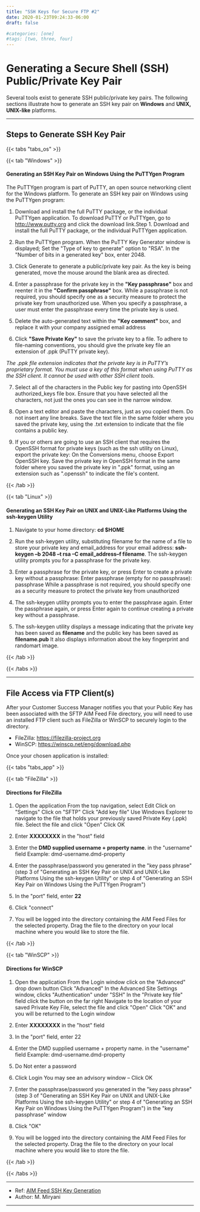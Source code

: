 ```yaml
---
title: "SSH Keys for Secure FTP #2"
date: 2020-01-23T09:24:33-06:00
draft: false

#categories: [one]
#tags: [two, three, four]
---
```



# Generating a Secure Shell (SSH) Public/Private Key Pair

Several tools exist to generate SSH public/private key pairs. The following sections illustrate how to generate an SSH key pair on **Windows** and **UNIX, UNIX-like** platforms.


---

## Steps to Generate SSH Key Pair

{{< tabs "tabs_os" >}}

<!-- Windows Tab Section -->
{{< tab "Windows" >}}

#### Generating an SSH Key Pair on Windows Using the PuTTYgen Program

The PuTTYgen program is part of PuTTY, an open source networking client for the Windows platform. To generate an SSH key pair on Windows using the PuTTYgen program:

1. Download and install the full PuTTY package, or the individual PuTTYgen application. To download PuTTY or PuTTYgen, go to http://www.putty.org and click the download link.Step 1. Download and install the full PuTTY package, or the individual PuTTYgen application.

2. Run the PuTTYgen program. When the PuTTY Key Generator window is displayed; Set the "Type of key to generate" option to "RSA". In the "Number of bits in a generated key" box, enter 2048.

3. Click Generate to generate a public/private key pair. As the key is being generated, move the mouse around the blank area as directed.

4. Enter a passphrase for the private key in the **"Key passphrase"** box and reenter it in the **"Confirm passphrase"** box. While a passphrase is not required, you should specify one as a security measure to protect the private key from unauthorized use. When you specify a passphrase, a user must enter the passphrase every time the private key is used.

5. Delete the auto-generated text within the **"Key comment"** box, and replace it with your company assigned email address

6. Click **"Save Private Key"** to save the private key to a file. To adhere to file-naming conventions, you should give the private key file an extension of .ppk (PuTTY private key).

_The .ppk file extension indicates that the private key is in PuTTY’s proprietary format. You must use a key of this format when using PuTTY as the SSH client. It cannot be used with other SSH client tools._

7. Select all of the characters in the Public key for pasting into OpenSSH authorized_keys file box. Ensure that you have selected all the characters, not just the ones you can see in the narrow window.

8. Open a text editor and paste the characters, just as you copied them. Do not insert any line breaks. Save the text file in the same folder where you saved the private key, using the .txt extension to indicate that the file contains a public key.

9. If you or others are going to use an SSH client that requires the OpenSSH format for private keys (such as the ssh utility on Linux), export the private key: On the Conversions menu, choose Export OpenSSH key. Save the private key in OpenSSH format in the same folder where you saved the private key in ".ppk" format, using an extension such as ".openssh" to indicate the file's content.

{{< /tab >}}

<!-- End Windows Tab Section -->

<!-- Linux Tab Section -->
{{< tab "Linux" >}}

#### Generating an SSH Key Pair on UNIX and UNIX-Like Platforms Using the ssh-keygen Utility

1. Navigate to your home directory: **cd $HOME**

2. Run the ssh-keygen utility, substituting filename for the name of a file to store your private key and email_address for your email address: **ssh-keygen –b 2048 –t rsa –C email_address–f filename**. The ssh-keygen utility prompts you for a passphrase for the private key.

3. Enter a passphrase for the private key, or press Enter to create a private key without a passphrase: Enter passphrase (empty for no passphrase): passphrase While a passphrase is not required, you should specify one as a security measure to protect the private key from unauthorized

4. The ssh-keygen utility prompts you to enter the passphrase again. Enter the passphrase again, or press Enter again to continue creating a private key without a passphrase.

5. The ssh-keygen utility displays a message indicating that the private key has been saved as **filename** and the public key has been saved as **filename.pub** It also displays information about the key fingerprint and randomart image.


{{< /tab >}}
<!-- End Linux Tab Section -->

{{< /tabs >}}

---

## File Access via FTP Client(s)

After your Customer Success Manager notifies you that your Public Key has been associated with the SFTP AIM Feed File directory, you will need to use an installed FTP client such as FileZilla or WinSCP to securely login to the directory.
+ FileZilla: https://filezilla-project.org
+ WinSCP: https://winscp.net/eng/download.php

Once your chosen application is installed:

{{< tabs "tabs_app" >}}

{{< tab "FileZilla" >}}
#### Directions for FileZilla
1. Open the application From the top navigation, select Edit Click on "Settings" Click on "SFTP" Click "Add key file" Use Windows Explorer to navigate to the file that holds your previously saved Private Key (.ppk) file. Select the file and click "Open" Click OK

2. Enter **XXXXXXXX** in the "host" field

3. Enter the **DMD supplied username + property name**. in the "username" field Example: dmd-username.dmd-property

4. Enter the passphrase/password you generated in the "key pass phrase" (step 3 of "Generating an SSH Key Pair on UNIX and UNIX-Like Platforms Using the ssh-keygen Utility" or step 4 of "Generating an SSH Key Pair on Windows Using the PuTTYgen Program")

5. In the "port" field, enter **22**

6. Click "connect"

7. You will be logged into the directory containing the AIM Feed Files for the selected property. Drag the file to the directory on your local machine where you would like to store the file.

{{< /tab >}}

{{< tab "WinSCP" >}}

#### Directions for WinSCP
1. Open the application From the Login window click on the "Advanced" drop down button Click "Advanced" In the Advanced Site Settings window, clicks "Authentication" under "SSH" In the "Private key file" field click the button on the far right Navigate to the location of your saved Private Key File, select the file and click "Open" Click "OK" and you will be returned to the Login window

2. Enter **XXXXXXXX** in the "host" field

3. In the "port" field, enter 22

4. Enter the DMD supplied username + property name. in the "username" field Example: dmd-username.dmd-property

5. Do Not enter a password

6. Click Login You may see an advisory window – Click OK

7. Enter the passphrase/password you generated in the "key pass phrase" (step 3 of "Generating an SSH Key Pair on UNIX and UNIX-Like Platforms Using the ssh-keygen Utility" or step 4 of "Generating an SSH Key Pair on Windows Using the PuTTYgen Program") in the "key passphrase" window

8. Click "OK"

9. You will be logged into the directory containing the AIM Feed Files for the selected property. Drag the file to the directory on your local machine where you would like to store the file.

{{< /tab >}}

{{< /tabs >}}


---
- Ref: [AIM Feed SSH Key Generation](http://docs.dmdconnects.com/resources/aim-feed-ssh-key-generation)
- Author: M. Miryani
---
